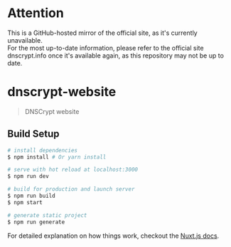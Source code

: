 # Attention
This is a GitHub-hosted mirror of the official site, as it's currently unavailable.  
For the most up-to-date information, please refer to the official site dnscrypt.info once it's available again, as this repository may not be up to date.

# dnscrypt-website

> DNSCrypt website
>

## Build Setup

``` bash
# install dependencies
$ npm install # Or yarn install

# serve with hot reload at localhost:3000
$ npm run dev

# build for production and launch server
$ npm run build
$ npm start

# generate static project
$ npm run generate
```

For detailed explanation on how things work, checkout the [Nuxt.js docs](https://github.com/nuxt/nuxt.js).
